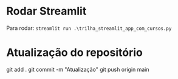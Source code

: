 # Rodar Streamlit

Para rodar: `streamlit run .\trilha_streamlit_app_com_cursos.py`

# Atualização do repositório
git add .
git commit -m "Atualização"
git push origin main